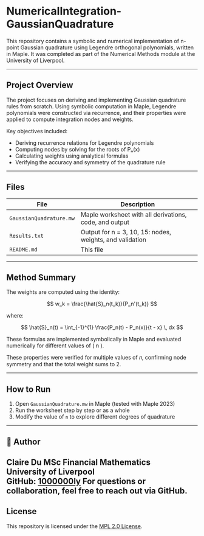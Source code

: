 # NumericalIntegration-GaussianQuadrature

This repository contains a symbolic and numerical implementation of n-point Gaussian quadrature using Legendre orthogonal polynomials, written in Maple. It was completed as part of the Numerical Methods module at the University of Liverpool.

---

## Project Overview

The project focuses on deriving and implementing Gaussian quadrature rules from scratch. Using symbolic computation in Maple, Legendre polynomials were constructed via recurrence, and their properties were applied to compute integration nodes and weights.

Key objectives included:
- Deriving recurrence relations for Legendre polynomials
- Computing nodes by solving for the roots of Pₙ(x)
- Calculating weights using analytical formulas
- Verifying the accuracy and symmetry of the quadrature rule

---

## Files

| File                  | Description                                             |
|-----------------------|---------------------------------------------------------|
| `GaussianQuadrature.mw` | Maple worksheet with all derivations, code, and output |
| `Results.txt`          | Output for n = 3, 10, 15: nodes, weights, and validation |
| `README.md`            | This file                                               |

---

## Method Summary

The weights are computed using the identity:

$$
w_k = \frac{\hat{S}_n(t_k)}{P_n'(t_k)}
$$

where:

$$
\hat{S}_n(t) = \int_{-1}^{1} \frac{P_n(t) - P_n(x)}{t - x} \, dx
$$

These formulas are implemented symbolically in Maple and evaluated numerically for different values of \( n \).


These properties were verified for multiple values of 𝑛, confirming node symmetry and that the total weight sums to 2.

---

## How to Run

1. Open `GaussianQuadrature.mw` in Maple (tested with Maple 2023)
2. Run the worksheet step by step or as a whole
3. Modify the value of `n` to explore different degrees of quadrature

---

## 👤 Author

Claire Du
MSc Financial Mathematics  
University of Liverpool  
GitHub: [1000000ly](https://github.com/1000000ly)
For questions or collaboration, feel free to reach out via GitHub.
---

## License

This repository is licensed under the [MPL 2.0 License](LICENSE).







